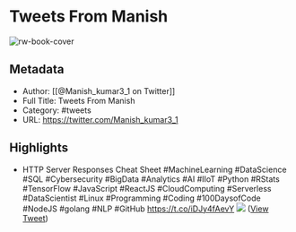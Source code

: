 # Tweets From Manish

![rw-book-cover](https://pbs.twimg.com/profile_images/1548385632262578176/tVEDTt_7.jpg)

## Metadata
- Author: [[@Manish_kumar3_1 on Twitter]]
- Full Title: Tweets From Manish
- Category: #tweets
- URL: https://twitter.com/Manish_kumar3_1

## Highlights
- HTTP Server Responses Cheat Sheet #MachineLearning #DataScience #SQL #Cybersecurity #BigData #Analytics #AI #IIoT #Python #RStats #TensorFlow #JavaScript #ReactJS #CloudComputing #Serverless #DataScientist #Linux #Programming #Coding #100DaysofCode #NodeJS #golang #NLP #GitHub https://t.co/iDJy4fAevY
  ![](https://pbs.twimg.com/media/Fag6m-wUcAIey-E.jpg) ([View Tweet](https://twitter.com/Manish_kumar3_1/status/1560561731801214977))
